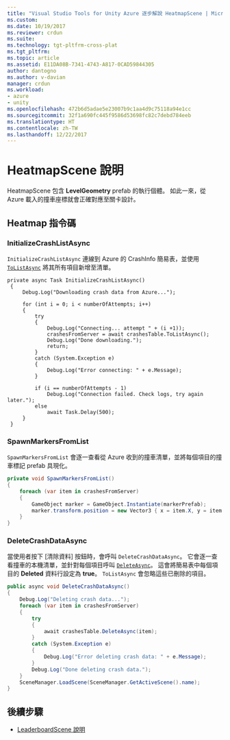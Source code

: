 ```yaml
---
title: "Visual Studio Tools for Unity Azure 逐步解說 HeatmapScene | Microsoft Docs"
ms.custom: 
ms.date: 10/19/2017
ms.reviewer: crdun
ms.suite: 
ms.technology: tgt-pltfrm-cross-plat
ms.tgt_pltfrm: 
ms.topic: article
ms.assetid: E11DA08B-7341-4743-A817-0CAD59844305
author: dantogno
ms.author: v-davian
manager: crdun
ms.workload:
- azure
- unity
ms.openlocfilehash: 472b6d5adae5e23007b9c1aa4d9c75118a94e1cc
ms.sourcegitcommit: 32f1a690fc445f9586d53698fc82c7debd784eeb
ms.translationtype: HT
ms.contentlocale: zh-TW
ms.lasthandoff: 12/22/2017
---
```

# <a name="heatmapscene-explanation"></a>HeatmapScene 說明

HeatmapScene 包含 **LevelGeometry** prefab 的執行個體。 如此一來，從 Azure 載入的撞車座標就會正確對應至關卡設計。

## <a name="heatmap-script"></a>Heatmap 指令碼

### <a name="initializecrashlistasync"></a>InitializeCrashListAsync
`InitializeCrashListAsync` 連線到 Azure 的 CrashInfo 簡易表，並使用 <a href="https://msdn.microsoft.com/en-us/library/azure/jj554274(v=azure.10).aspx">`ToListAsync`</a> 將其所有項目新增至清單。

```
private async Task InitializeCrashListAsync()
 {
     Debug.Log("Downloading crash data from Azure...");

     for (int i = 0; i < numberOfAttempts; i++)
     {
         try
         {
             Debug.Log("Connecting... attempt " + (i +1));
             crashesFromServer = await crashesTable.ToListAsync();
             Debug.Log("Done downloading.");
             return;
         }
         catch (System.Exception e)
         {
             Debug.Log("Error connecting: " + e.Message);
         }

         if (i == numberOfAttempts - 1)
             Debug.Log("Connection failed. Check logs, try again later.");
         else
             await Task.Delay(500);
     }
 }
```

### <a name="spawnmarkersfromlist"></a>SpawnMarkersFromList
`SpawnMarkersFromList` 會逐一查看從 Azure 收到的撞車清單，並將每個項目的撞車標記 prefab 具現化。

```csharp
private void SpawnMarkersFromList()
{
    foreach (var item in crashesFromServer)
    {
        GameObject marker = GameObject.Instantiate(markerPrefab);
        marker.transform.position = new Vector3 { x = item.X, y = item.Y, z = item.Z };
    }
}
```

### <a name="deletecrashdataasync"></a>DeleteCrashDataAsync

當使用者按下 [清除資料] 按鈕時，會呼叫 `DeleteCrashDataAsync`。 它會逐一查看撞車的本機清單，並針對每個項目呼叫 <a href="https://msdn.microsoft.com/en-us/library/azure/jj554258(v=azure.10).aspx">`DeleteAsync`</a>。 這會將簡易表中每個項目的 **Deleted** 資料行設定為 **true**。 `ToListAsync` 會忽略這些已刪除的項目。

```csharp
public async void DeleteCrashDataAsync()
{
    Debug.Log("Deleting crash data...");
    foreach (var item in crashesFromServer)
    {
        try
        {
            await crashesTable.DeleteAsync(item);
        }
        catch (System.Exception e)
        {
            Debug.Log("Error deleting crash data: " + e.Message);
        }
        Debug.Log("Done deleting crash data.");
    }
    SceneManager.LoadScene(SceneManager.GetActiveScene().name);
}
```

## <a name="next-step"></a>後續步驟

* [LeaderboardScene 說明](visual-studio-tools-for-unity-azure-leaderboardscene.md)